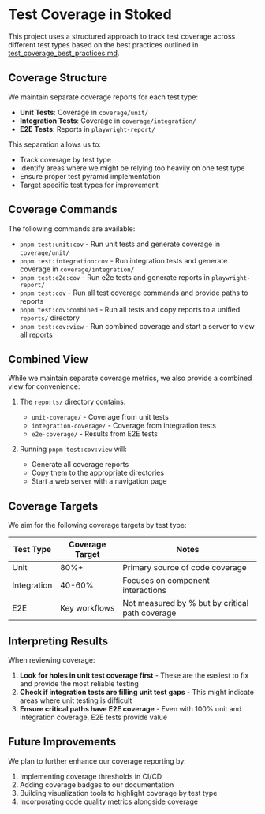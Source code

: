 # Test Coverage in Stoked

This project uses a structured approach to track test coverage across different test types based on the best practices outlined in [test_coverage_best_practices.md](./test_coverage_best_practices.md).

## Coverage Structure

We maintain separate coverage reports for each test type:

- **Unit Tests**: Coverage in `coverage/unit/`
- **Integration Tests**: Coverage in `coverage/integration/`
- **E2E Tests**: Reports in `playwright-report/`

This separation allows us to:
- Track coverage by test type
- Identify areas where we might be relying too heavily on one test type
- Ensure proper test pyramid implementation
- Target specific test types for improvement

## Coverage Commands

The following commands are available:

- `pnpm test:unit:cov` - Run unit tests and generate coverage in `coverage/unit/`
- `pnpm test:integration:cov` - Run integration tests and generate coverage in `coverage/integration/`
- `pnpm test:e2e:cov` - Run e2e tests and generate reports in `playwright-report/`
- `pnpm test:cov` - Run all test coverage commands and provide paths to reports
- `pnpm test:cov:combined` - Run all tests and copy reports to a unified `reports/` directory
- `pnpm test:cov:view` - Run combined coverage and start a server to view all reports

## Combined View

While we maintain separate coverage metrics, we also provide a combined view for convenience:

1. The `reports/` directory contains:
   - `unit-coverage/` - Coverage from unit tests
   - `integration-coverage/` - Coverage from integration tests
   - `e2e-coverage/` - Results from E2E tests

2. Running `pnpm test:cov:view` will:
   - Generate all coverage reports
   - Copy them to the appropriate directories
   - Start a web server with a navigation page

## Coverage Targets

We aim for the following coverage targets by test type:

| Test Type | Coverage Target | Notes |
|-----------|-----------------|-------|
| Unit      | 80%+            | Primary source of code coverage |
| Integration | 40-60%        | Focuses on component interactions |
| E2E       | Key workflows   | Not measured by % but by critical path coverage |

## Interpreting Results

When reviewing coverage:

1. **Look for holes in unit test coverage first** - These are the easiest to fix and provide the most reliable testing
2. **Check if integration tests are filling unit test gaps** - This might indicate areas where unit testing is difficult
3. **Ensure critical paths have E2E coverage** - Even with 100% unit and integration coverage, E2E tests provide value

## Future Improvements

We plan to further enhance our coverage reporting by:

1. Implementing coverage thresholds in CI/CD
2. Adding coverage badges to our documentation
3. Building visualization tools to highlight coverage by test type
4. Incorporating code quality metrics alongside coverage 